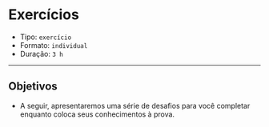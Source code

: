 # Exercícios

* Tipo: `exercício`
* Formato: `individual`
* Duração: `3 h`

***

## Objetivos

* A seguir, apresentaremos uma série de desafios para você completar enquanto coloca seus conhecimentos à prova.

